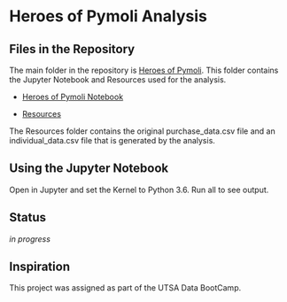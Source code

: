 # Heroes of Pymoli Analysis
## Files in the Repository
The main folder in the repository is [Heroes of Pymoli](./Heroes%20of%20Pymoli). This folder contains the Jupyter Notebook and Resources used for the analysis.

* [Heroes of Pymoli Notebook](./Heroes%20of%20Pymoli/HeroesOfPymoli_starter.ipynb) 

* [Resources](./Heroes%20of%20Pymoli/Resources)

The Resources folder contains the original purchase_data.csv file and an individual_data.csv file that is generated by the analysis.

## Using the Jupyter Notebook 
Open in Jupyter and set the Kernel to Python 3.6. Run all to see output.

## Status
_in progress_

## Inspiration
This project was assigned as part of the UTSA Data BootCamp.